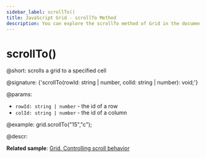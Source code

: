 ```yaml
---
sidebar_label: scrollTo()
title: JavaScript Grid - scrollTo Method 
description: You can explore the scrollTo method of Grid in the documentation of the DHTMLX JavaScript UI library. Browse developer guides and API reference, try out code examples and live demos, and download a free 30-day evaluation version of DHTMLX Suite.
---
```


# scrollTo()

@short: scrolls a grid to a specified cell

@signature: {'scrollTo(rowId: string | number, colId: string | number): void;'}

@params:
- `rowId: string | number` - the id of a row
- `colId: string | number` - the id of a column

@example:
grid.scrollTo("15","c");

@descr:

**Related sample**: [Grid. Controlling scroll behavior](https://snippet.dhtmlx.com/usu1rnpu)

[comment]: # (@related: grid/usage.md#controlling-scroll-behavior)

